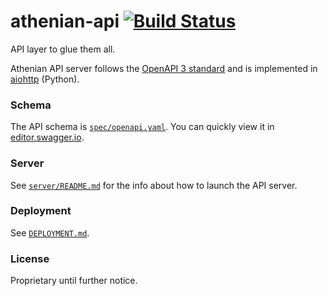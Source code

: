 # athenian-api [![Build Status](https://travis-ci.com/athenianco/athenian-api.svg?branch=master)](https://travis-ci.com/athenianco/athenian-api)
API layer to glue them all.

Athenian API server follows the [OpenAPI 3 standard](https://github.com/OAI/OpenAPI-Specification/blob/master/versions/3.0.2.md)
and is implemented in [aiohttp](https://github.com/aio-libs/aiohttp) (Python).

### Schema

The API schema is [`spec/openapi.yaml`](spec/openapi.yaml). You can quickly view it in [editor.swagger.io](https://editor.swagger.io/).

### Server

See [`server/README.md`](server/README.md) for the info about how to launch the API server.

### Deployment

See [`DEPLOYMENT.md`](DEPLOYMENT.md).

### License

Proprietary until further notice.